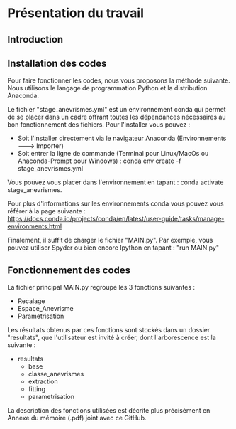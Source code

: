 # Présentation du travail


## Introduction 


## Installation des codes

Pour faire fonctionner les codes, nous vous proposons la méthode suivante. Nous utilisons le langage de programmation Python et la distribution Anaconda.

Le fichier "stage_anevrismes.yml" est un environnement conda qui permet de se placer dans un cadre offrant toutes les dépendances nécessaires au bon fonctionnement des fichiers. Pour l'installer vous pouvez : 

  - Soit l'installer directement  via le navigateur Anaconda (Environnements ---> Importer)
  - Soit entrer la ligne de commande (Terminal pour Linux/MacOs ou Anaconda-Prompt pour Windows) : conda env create -f stage_anevrismes.yml

Vous pouvez vous placer dans l'environnement en tapant : conda activate stage_anevrismes.

Pour plus d'informations sur les environnements conda vous pouvez vous référer à la page suivante :  https://docs.conda.io/projects/conda/en/latest/user-guide/tasks/manage-environments.html

Finalement, il suffit de charger le fichier "MAIN.py". Par exemple, vous pouvez utiliser Spyder ou bien encore Ipython en tapant : "run MAIN.py"

## Fonctionnement des codes

La fichier principal MAIN.py regroupe les 3 fonctions suivantes : 
  
  - Recalage 
  - Espace_Anevrisme
  - Parametrisation 
  
 Les résultats obtenus par ces fonctions sont stockés dans un dossier "resultats", que l'utilisateur est invité à créer, dont l'arborescence est la suivante : 
 
 - resultats
    - base
    - classe_anevrismes
    - extraction
    - fitting
    - parametrisation
 
 La description des fonctions utilisées est décrite plus précisément en Annexe du mémoire (.pdf) joint avec ce GitHub.
